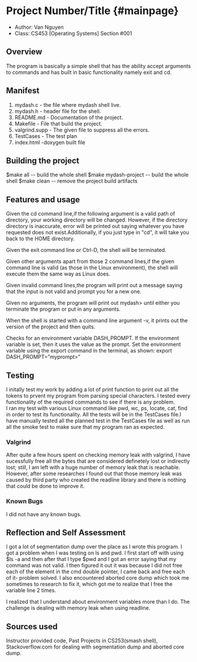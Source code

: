 # Project Number/Title {#mainpage}

* Author: Van Nguyen
* Class: CS453 [Operating Systems] Section #001

## Overview

The program is basically a simple shell that has the ability accept arguments to commands and has built in basic functionality namely exit and cd. 

## Manifest

1. mydash.c - the file where mydash shell live.
2. mydash.h - header file for the shell.
3. README.md - Documentation of the project.
4. Makefile - File that build the project. 
5. valgrind.supp - The given file to suppress all the errors.
6. TestCases     - The test plan
7. index.html -doxygen built file

## Building the project

$make all -- build the whole shell
$make mydash-project -- build the whole shell
$make clean -- remove the project build artifacts

## Features and usage

Given the cd command line,if the following argument is a valid path of directory, your working directory will be changed. However, if the directory directory is inaccurate, error will be printed out saying whatever you have requested does not exist.Additionally, if you just type in "cd", it will take you back to the HOME directory. 

Given the exit command line or Ctrl-D, the shell will be terminated.

Given other arguments apart from those 2 command lines,if the given command line is valid (as those in the Linux environment), the shell will execute them the same way as Linux does. 

Given invalid command lines,the program will print out a message saying that the input is not valid and prompt you for a new one.  

Given no arguments, the program will print out mydash> until either you terminate the program or put in any arguments.

When the shell is started with a command line argument -v, it prints out the version of the project and then quits.

Checks for an environment variable DASH_PROMPT. If the environment variable is set, then it uses the value as the prompt. Set the environment variable using the export command in the terminal, as shown: export DASH_PROMPT=”myprompt>”

## Testing
I initally test my work by adding a lot of print function to print out all the tokens to prvent my program from parsing special characters. I tested every functionality of the required commands to see if there is any problem.  
I ran my test with various Linux command like pwd, wc, ps, locate, cat, find in order to test its functionality. All the tests will be in the TestCases file.I have manually tested all the planned test in the TestCases file as well as run all the smoke test to make sure that my program ran as expected. 

### Valgrind
After quite a few hours spent on checking memory leak with valgrind, I have sucessfully free all the bytes that are considered definetely lost or indirectly lost; still, I am left with a huge number of memory leak that is reachable. However, after some researches I found out that those memory leak was caused by third party who created the readline library and there is nothing that could be done to improve it.

### Known Bugs

I did not have any known bugs. 

## Reflection and Self Assessment

I got a lot of segmentation dump over the place as I wrote this program. I got a problem when I was testing on ls and pwd. I first start off with using $ls -a and then after that I type $pwd and I got an error saying that my command was not valid. I then figured it out it was because I did not free each of the element in the cmd double pointer, I came back and free each of it- problem solved. I also encountered aborted core dump which took me sometimes to research to fix it, which got me to realize that I free the variable line 2 times.

I realized that I understand about environment variables more than I do. The challenge is dealing with memory leak when using readline. 

## Sources used
Instructor provided code, Past Projects in CS253(smash shell), Stackoverflow.com for dealing with segmentation dump and aborted core dump.
